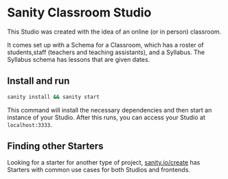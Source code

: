 

# Sanity Classroom Studio

This Studio was created with the idea of an online (or in person) classroom.

It comes set up with a Schema for a Classroom, which has a roster of students,staff (teachers and teaching assistants), and a Syllabus. The Syllabus schema has lessons that are given dates.

## Install and run

```sh
sanity install && sanity start
```

This command will install the necessary dependencies and then start an instance of your Studio. After this runs, you can access your Studio at `localhost:3333`.

## Finding other Starters

Looking for a starter for another type of project, [sanity.io/create](https://sanity.io/create) has Starters with common use cases for both Studios and frontends.